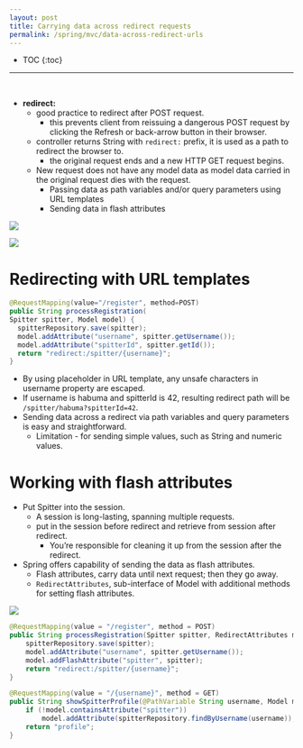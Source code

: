 ```yaml
---
layout: post
title: Carrying data across redirect requests
permalink: /spring/mvc/data-across-redirect-urls
---
```


- TOC
{:toc}

<hr><br>

- **redirect:**
  - good practice to redirect after POST request.
    - this prevents client from reissuing a dangerous POST request by clicking the Refresh or back-arrow button in their browser.
  - controller returns String with `redirect:` prefix, it is used as a path to redirect the browser to.
    - the original request ends and a new HTTP GET request begins.
  - New request does not have any model data as model data carried in the original request dies with the request.
    - Passing data as path variables and/or query parameters using URL templates
    -	Sending data in flash attributes

![]({{site.cdn}}/spring/spring-mvc/redirect/redirect.png)

![]({{site.cdn}}/spring/spring-mvc/redirect/forward-vs-redirect.png)

# Redirecting with URL templates

```java
@RequestMapping(value="/register", method=POST)
public String processRegistration(
Spitter spitter, Model model) {
  spitterRepository.save(spitter);
  model.addAttribute("username", spitter.getUsername());
  model.addAttribute("spitterId", spitter.getId());
  return "redirect:/spitter/{username}";
}
```
- By using placeholder in URL template, any unsafe characters in username property are escaped.
- If username is habuma and spitterId is 42, resulting redirect path will be `/spitter/habuma?spitterId=42`.
- Sending data across a redirect via path variables and query parameters is easy and straightforward.
  - Limitation - for sending simple values, such as String and numeric values.

# Working with flash attributes

- Put Spitter into the session.
  - A session is long-lasting, spanning multiple requests.
  - put in the session before redirect and retrieve from session after redirect.
    - You’re responsible for cleaning it up from the session after the redirect.
- Spring offers capability of sending the data as flash attributes.
  - Flash attributes, carry data until next request; then they go away.
  - `RedirectAttributes`, sub-interface of Model with additional methods for setting flash attributes.

![]({{site.cdn}}/spring/spring-mvc/redirect/redirect-flash-attributes.png)

```java
@RequestMapping(value = "/register", method = POST)
public String processRegistration(Spitter spitter, RedirectAttributes model) {
    spitterRepository.save(spitter);
    model.addAttribute("username", spitter.getUsername());
    model.addFlashAttribute("spitter", spitter);
    return "redirect:/spitter/{username}";
}
```
```java
@RequestMapping(value = "/{username}", method = GET)
public String showSpitterProfile(@PathVariable String username, Model model) {
    if (!model.containsAttribute("spitter"))
        model.addAttribute(spitterRepository.findByUsername(username));
    return "profile";
}
```
